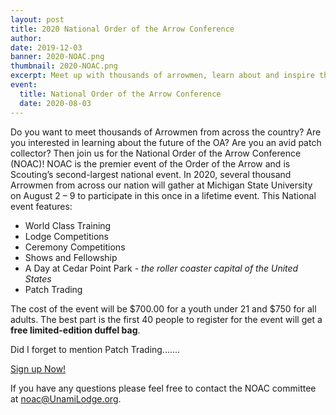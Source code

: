 ```yaml
---
layout: post
title: 2020 National Order of the Arrow Conference
author:
date: 2019-12-03
banner: 2020-NOAC.png
thumbnail: 2020-NOAC.png
excerpt: Meet up with thousands of arrowmen, learn about and inspire the future of the OA, see shows, and partake in competitions!
event:
  title: National Order of the Arrow Conference
  date: 2020-08-03
---
```


Do you want to meet thousands of Arrowmen from across the country? Are you interested in learning about the future of the OA? Are you an avid patch collector? Then join us for the National Order of the Arrow Conference (NOAC)!  NOAC is the premier event of the Order of the Arrow and is Scouting’s second-largest national event. In 2020, several thousand Arrowmen from across our nation will gather at Michigan State University on August 2 – 9 to participate in this once in a lifetime event. This National event features:

- World Class Training
- Lodge Competitions
- Ceremony Competitions
- Shows and Fellowship
- A Day at Cedar Point Park - *the roller coaster capital of the United States*
- Patch Trading

The cost of the event will be $700.00 for a youth under 21 and $750 for all adults. The best part is the first 40 people to register for the event will get a **free limited-edition duffel bag**.

Did I forget to mention Patch Trading.......

<div class="text-center">
  <a href="https://colbsa.doubleknot.com/event/2020-noac/2578650" class="btn btn-primary btn-lg">Sign up Now!</a>
</div>

If you have any questions please feel free to contact the NOAC committee at [noac@UnamiLodge.org](/contact?recipient=noac).
